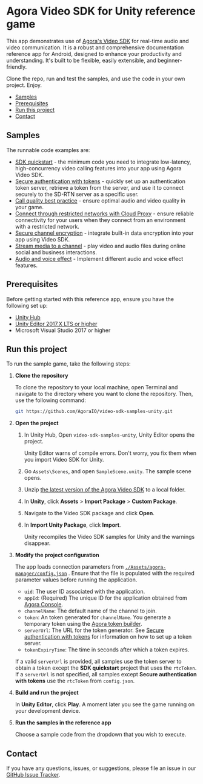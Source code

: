 # Agora Video SDK for Unity reference game

This app demonstrates use of [Agora's Video SDK](https://docs.agora.io/en/video-calling/get-started/get-started-sdk) for real-time audio and video communication. It is a robust and comprehensive documentation reference app for Android, designed to enhance your productivity and understanding. It's built to be flexible, easily extensible, and beginner-friendly.

Clone the repo, run and test the samples, and use the code in your own project. Enjoy.

- [Samples](#samples)
- [Prerequisites](#prerequisites)
- [Run this project](#run-this-project)
- [Contact](#contact)

## Samples  

The runnable code examples are:

- [SDK quickstart](./Assets/get-started) - the minimum code you need to integrate low-latency, high-concurrency
  video calling features into your app using Agora Video SDK.
- [Secure authentication with tokens](./Assets/authentication-workflow/) - quickly set up an authentication token 
  server, retrieve
  a token from the server, and use it to connect securely to the SD-RTN server as a specific user.
- [Call quality best practice](./Assets/ensure-call-quality/) - ensure optimal audio and video quality in your game.
- [Connect through restricted networks with Cloud Proxy](./Assets/cloud-proxy/) - ensure reliable connectivity for 
  your users when they connect from an
  environment with a restricted network.
- [Secure channel encryption](./Assets/media-stream-encryption/) - integrate built-in data encryption into your app 
  using Video SDK.
- [Stream media to a channel](./Assets/play-media/) - play video and audio files during online social and business interactions.
- [Audio and voice effect](./Assets/audio-and-voice-effects) - Implement different audio and voice effect features.

## Prerequisites

Before getting started with this reference app, ensure you have the following set up:

- [Unity Hub](https://unity.com/download)
- [Unity Editor 2017.X LTS or higher](https://unity.com/releases/editor/archive)
- Microsoft Visual Studio 2017 or higher

## Run this project

To run the sample game, take the following steps:

1. **Clone the repository**

    To clone the repository to your local machine, open Terminal and navigate to the directory where you want to clone the repository. Then, use the following command:

    ```bash
    git https://github.com/AgoraIO/video-sdk-samples-unity.git
    ```

1. **Open the project**   

    1. In Unity Hub, Open `video-sdk-samples-unity`, Unity Editor opens the project.
       
       Unity Editor warns of compile errors. Don't worry, you fix them when you import Video SDK for Unity. 

    1. Go `Assets\Scenes`, and open `SampleScene.unity`. The sample scene opens.
         
    1. Unzip [the latest version of the Agora Video SDK](https://docs.agora.io/en/sdks?platform=unity) to a local folder.

   1. In **Unity**, click **Assets** > **Import Package** > **Custom Package**.

   1. Navigate to the Video SDK package and click **Open**.

   1. In **Import Unity Package**, click **Import**.
   
      Unity recompiles the Video SDK samples for Unity and the warnings disappear. 

1. **Modify the project configuration**

   The app loads connection parameters from [`./Assets/agora-manager/config.json`](./Assets/agora-manager/config.json)
   . Ensure that the file is populated with the required parameter values before running the application.

    - `uid`: The user ID associated with the application.
    - `appId`: (Required) The unique ID for the application obtained from [Agora Console](https://console.agora.io). 
    - `channelName`: The default name of the channel to join.
    - `token`: An token generated for `channelName`. You generate a temporary token using the [Agora token builder](https://agora-token-generator-demo.vercel.app/).
    - `serverUrl`: The URL for the token generator. See [Secure authentication with tokens](authentication-workflow) for information on how to set up a token server.
    - `tokenExpiryTime`: The time in seconds after which a token expires.

    If a valid `serverUrl` is provided, all samples use the token server to obtain a token except the **SDK quickstart** project that uses the `rtcToken`. If a `serverUrl` is not specified, all samples except **Secure authentication with tokens** use the `rtcToken` from `config.json`.

1. **Build and run the project**

    In **Unity Editor**, click **Play**. A moment later you see the game running on your development device.
1. **Run the samples in the reference app**

   Choose a sample code from the dropdown that you wish to execute.

## Contact

If you have any questions, issues, or suggestions, please file an issue in our [GitHub Issue Tracker](https://github.com/AgoraIO/video-sdk-samples-unity/issues).